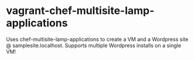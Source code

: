 vagrant-chef-multisite-lamp-applications
========================================

Uses chef-multisite-lamp-applications to create a VM and a Wordpress site @ samplesite.localhost.  Supports multiple Wordpress installs on a single VM!
